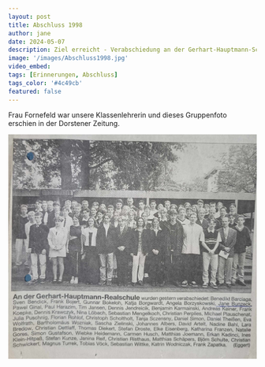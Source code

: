 ```yaml
---
layout: post
title: Abschluss 1998
author: jane
date: 2024-05-07
description: Ziel erreicht - Verabschiedung an der Gerhart-Hauptmann-Schule
image: '/images/Abschluss1998.jpg'
video_embed: 
tags: [Erinnerungen, Abschluss]
tags_color: '#4c49cb'
featured: false
---
```


Frau Fornefeld war unsere Klassenlehrerin und dieses Gruppenfoto erschien in der Dorstener Zeitung.

<img src="/images/abschluss1998artikel.jpg" loading="lazy" alt="Artikel">